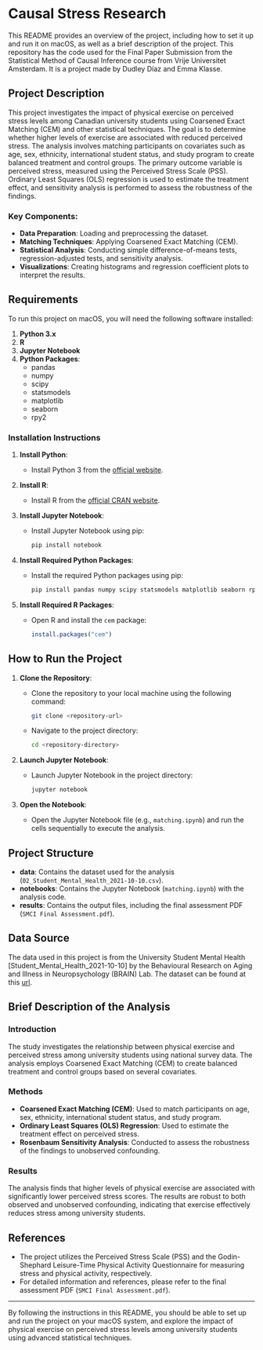 # Causal Stress Research

This README provides an overview of the project, including how to set it up and run it on macOS, as well as a brief description of the project.
This repository has the code used for the Final Paper Submission from the Statistical Method of Causal Inference course from Vrije Universitet Amsterdam. It is a project made by Dudley Díaz and Emma Klasse. 

## Project Description

This project investigates the impact of physical exercise on perceived stress levels among Canadian university students using Coarsened Exact Matching (CEM) and other statistical techniques. The goal is to determine whether higher levels of exercise are associated with reduced perceived stress. The analysis involves matching participants on covariates such as age, sex, ethnicity, international student status, and study program to create balanced treatment and control groups. The primary outcome variable is perceived stress, measured using the Perceived Stress Scale (PSS). Ordinary Least Squares (OLS) regression is used to estimate the treatment effect, and sensitivity analysis is performed to assess the robustness of the findings.

### Key Components:
- **Data Preparation**: Loading and preprocessing the dataset.
- **Matching Techniques**: Applying Coarsened Exact Matching (CEM).
- **Statistical Analysis**: Conducting simple difference-of-means tests, regression-adjusted tests, and sensitivity analysis.
- **Visualizations**: Creating histograms and regression coefficient plots to interpret the results.

## Requirements

To run this project on macOS, you will need the following software installed:

1. **Python 3.x**
2. **R**
3. **Jupyter Notebook**
4. **Python Packages**:
   - pandas
   - numpy
   - scipy
   - statsmodels
   - matplotlib
   - seaborn
   - rpy2

### Installation Instructions

1. **Install Python**:
   - Install Python 3 from the [official website](https://www.python.org/downloads/).

2. **Install R**:
   - Install R from the [official CRAN website](https://cran.r-project.org/).

3. **Install Jupyter Notebook**:
   - Install Jupyter Notebook using pip:
     ```bash
     pip install notebook
     ```

4. **Install Required Python Packages**:
   - Install the required Python packages using pip:
     ```bash
     pip install pandas numpy scipy statsmodels matplotlib seaborn rpy2
     ```

5. **Install Required R Packages**:
   - Open R and install the `cem` package:
     ```r
     install.packages("cem")
     ```

## How to Run the Project

1. **Clone the Repository**:
   - Clone the repository to your local machine using the following command:
     ```bash
     git clone <repository-url>
     ```
   - Navigate to the project directory:
     ```bash
     cd <repository-directory>
     ```

2. **Launch Jupyter Notebook**:
   - Launch Jupyter Notebook in the project directory:
     ```bash
     jupyter notebook
     ```

3. **Open the Notebook**:
   - Open the Jupyter Notebook file (e.g., `matching.ipynb`) and run the cells sequentially to execute the analysis.

## Project Structure

- **data**: Contains the dataset used for the analysis (`02_Student_Mental_Health_2021-10-10.csv`).
- **notebooks**: Contains the Jupyter Notebook (`matching.ipynb`) with the analysis code.
- **results**: Contains the output files, including the final assessment PDF (`SMCI Final Assessment.pdf`).

## Data Source

The data used in this project is from the University Student Mental Health [Student_Mental_Health_2021-10-10] by the Behavioural Research on Aging and Illness in Neuropsychology (BRAIN) Lab. The dataset can be found at this [url](https://borealisdata.ca/dataset.xhtml?persistentId=doi:10.5683/SP3/VEIBVL).

## Brief Description of the Analysis

### Introduction

The study investigates the relationship between physical exercise and perceived stress among university students using national survey data. The analysis employs Coarsened Exact Matching (CEM) to create balanced treatment and control groups based on several covariates.

### Methods

- **Coarsened Exact Matching (CEM)**: Used to match participants on age, sex, ethnicity, international student status, and study program.
- **Ordinary Least Squares (OLS) Regression**: Used to estimate the treatment effect on perceived stress.
- **Rosenbaum Sensitivity Analysis**: Conducted to assess the robustness of the findings to unobserved confounding.

### Results

The analysis finds that higher levels of physical exercise are associated with significantly lower perceived stress scores. The results are robust to both observed and unobserved confounding, indicating that exercise effectively reduces stress among university students.

## References

- The project utilizes the Perceived Stress Scale (PSS) and the Godin-Shephard Leisure-Time Physical Activity Questionnaire for measuring stress and physical activity, respectively.
- For detailed information and references, please refer to the final assessment PDF (`SMCI Final Assessment.pdf`).

---

By following the instructions in this README, you should be able to set up and run the project on your macOS system, and explore the impact of physical exercise on perceived stress levels among university students using advanced statistical techniques.
